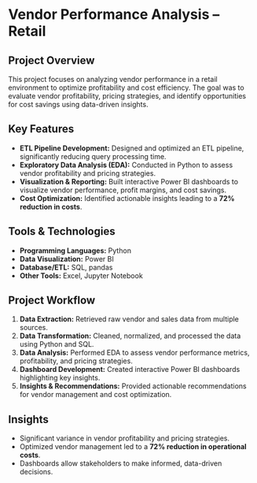
# Vendor Performance Analysis – Retail

## Project Overview
This project focuses on analyzing vendor performance in a retail environment to optimize profitability and cost efficiency. The goal was to evaluate vendor profitability, pricing strategies, and identify opportunities for cost savings using data-driven insights.

## Key Features
- **ETL Pipeline Development:** Designed and optimized an ETL pipeline, significantly reducing query processing time.
- **Exploratory Data Analysis (EDA):** Conducted in Python to assess vendor profitability and pricing strategies.
- **Visualization & Reporting:** Built interactive Power BI dashboards to visualize vendor performance, profit margins, and cost savings.
- **Cost Optimization:** Identified actionable insights leading to a **72% reduction in costs**.

## Tools & Technologies
- **Programming Languages:** Python
- **Data Visualization:** Power BI
- **Database/ETL:** SQL, pandas
- **Other Tools:** Excel, Jupyter Notebook

## Project Workflow
1. **Data Extraction:** Retrieved raw vendor and sales data from multiple sources.
2. **Data Transformation:** Cleaned, normalized, and processed the data using Python and SQL.
3. **Data Analysis:** Performed EDA to assess vendor performance metrics, profitability, and pricing strategies.
4. **Dashboard Development:** Created interactive Power BI dashboards highlighting key insights.
5. **Insights & Recommendations:** Provided actionable recommendations for vendor management and cost optimization.

## Insights
- Significant variance in vendor profitability and pricing strategies.
- Optimized vendor management led to a **72% reduction in operational costs**.
- Dashboards allow stakeholders to make informed, data-driven decisions.

